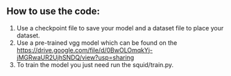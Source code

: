 ## How to use the code:
  1. Use a checkpoint file to save your model and a dataset file to  place your dataset.
  2. Use a pre-trained vgg model which can be found on the  https://drive.google.com/file/d/0BwOLOmqkYj-jMGRwaUR2UjhSNDQ/view?usp=sharing
  3. To train the model you just need run the squid/train.py.
